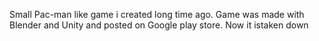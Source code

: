 Small Pac-man like game i created long time ago. Game was made with Blender and Unity and posted on Google play store. Now it istaken down
